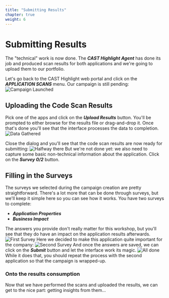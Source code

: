 ```yaml
---
title: "Submitting Results"
chapter: true
weight: 6
---
```


# Submitting Results

The "technical" work is now done. The ***CAST Highlight Agent*** has done its job and produced scan results for both applications and we're going to upload them to our portfolio.

Let's go back to the CAST Highlight web portal and click on the ***APPLICATION SCANS*** menu. Our campaign is still pending: 
![Campaign Launched](/images/Declare-7.png)

## Uploading the Code Scan Results

Pick one of the apps and click on the ***Upload Results*** button. You'll be prompted to either browse for the results file or drag-and-drop it. Once that's done you'll see that the interface processes the data to completion.
![Data Gathered](/images/Upload-1.png)

Close the dialog and you'll see that the code scan results are now ready for submitting:
![Halfway there](/images/Upload-2.png)
But we're not done yet: we also need to capture some basic non-technical information about the application. Click on the ***Survey 0/2*** button.

## Filling in the Surveys
The surveys we selected during the campaign creation are pretty straightforward. There's a lot more that can be done through surveys, but we'll keep it simple here so you can see how it works. You have two surveys to complete:
- ***Application Properties***
- ***Business Impact***

The answers you provide don't really matter for this workshop, but you'll see that they do have an impact on the application results afterwards.
![First Survey](/images/Upload-3.png)
Here we decided to make this application quite important for the company:
![Second Survey](/images/Upload-4.png)
And once the answers are saved, we can click on the ***Submit*** button and let the interface work its magic. 
![All done](/images/Upload-5.png)
While it does that, you should repeat the process with the second application so that the campaign is wrapped-up.
### Onto the results consumption
Now that we have performed the scans and uploaded the results, we can get to the nice part: getting insights from them...